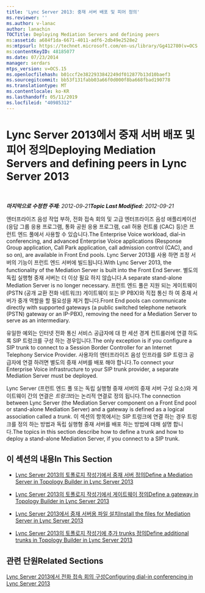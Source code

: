 ```yaml
---
title: 'Lync Server 2013: 중재 서버 배포 및 피어 정의'
ms.reviewer: ''
ms.author: v-lanac
author: lanachin
TOCTitle: Deploying Mediation Servers and defining peers
ms:assetid: a684f1da-6671-4011-adf6-2db49e2528e2
ms:mtpsurl: https://technet.microsoft.com/en-us/library/Gg412780(v=OCS.15)
ms:contentKeyID: 48185077
ms.date: 07/23/2014
manager: serdars
mtps_version: v=OCS.15
ms.openlocfilehash: b01ccf2e3822933842249df012877b13d10baef3
ms.sourcegitcommit: bb53f131fabb03a66f0d000f8ba668fbad190778
ms.translationtype: MT
ms.contentlocale: ko-KR
ms.lasthandoff: 05/11/2019
ms.locfileid: "40985312"
---
```

<div data-xmlns="http://www.w3.org/1999/xhtml">

<div class="topic" data-xmlns="http://www.w3.org/1999/xhtml" data-msxsl="urn:schemas-microsoft-com:xslt" data-cs="http://msdn.microsoft.com/en-us/">

<div data-asp="http://msdn2.microsoft.com/asp">

# <a name="deploying-mediation-servers-and-defining-peers-in-lync-server-2013"></a><span data-ttu-id="7758e-102">Lync Server 2013에서 중재 서버 배포 및 피어 정의</span><span class="sxs-lookup"><span data-stu-id="7758e-102">Deploying Mediation Servers and defining peers in Lync Server 2013</span></span>

</div>

<div id="mainSection">

<div id="mainBody">

<span> </span>

<span data-ttu-id="7758e-103">_**마지막으로 수정한 주제:** 2012-09-21_</span><span class="sxs-lookup"><span data-stu-id="7758e-103">_**Topic Last Modified:** 2012-09-21_</span></span>

<span data-ttu-id="7758e-104">엔터프라이즈 음성 작업 부하, 전화 접속 회의 및 고급 엔터프라이즈 음성 애플리케이션 (응답 그룹 응용 프로그램, 통화 공원 응용 프로그램, call 허용 컨트롤 (CAC) 등)은 프런트 엔드 풀에서 사용할 수 있습니다.</span><span class="sxs-lookup"><span data-stu-id="7758e-104">The Enterprise Voice workload, dial-in conferencing, and advanced Enterprise Voice applications (Response Group application, Call Park application, call admission control (CAC), and so on), are available in Front End pools.</span></span> <span data-ttu-id="7758e-105">Lync Server 2013를 사용 하면 조정 서버의 기능이 프런트 엔드 서버에 빌드됩니다.</span><span class="sxs-lookup"><span data-stu-id="7758e-105">With Lync Server 2013, the functionality of the Mediation Server is built into the Front End Server.</span></span> <span data-ttu-id="7758e-106">별도의 독립 실행형 중재 서버는 더 이상 필요 하지 않습니다.</span><span class="sxs-lookup"><span data-stu-id="7758e-106">A separate stand-alone Mediation Server is no longer necessary.</span></span> <span data-ttu-id="7758e-107">프런트 엔드 풀은 지원 되는 게이트웨이 (PSTN (공개 교환 전화 네트워크) 게이트웨이 또는 IP PBX)와 직접 통신 하 여 중재 서버가 중개 역할을 할 필요성을 제거 합니다.</span><span class="sxs-lookup"><span data-stu-id="7758e-107">Front End pools can communicate directly with supported gateways (a public switched telephone network (PSTN) gateway or an IP-PBX), removing the need for a Mediation Server to serve as an intermediary.</span></span>

<span data-ttu-id="7758e-108">유일한 예외는 인터넷 전화 통신 서비스 공급자에 대 한 세션 경계 컨트롤러에 연결 하도록 SIP 트렁크를 구성 하는 경우입니다.</span><span class="sxs-lookup"><span data-stu-id="7758e-108">The only exception is if you configure a SIP trunk to connect to a Session Border Controller for an Internet Telephony Service Provider.</span></span> <span data-ttu-id="7758e-109">사용자의 엔터프라이즈 음성 인프라를 SIP 트렁크 공급자에 연결 하려면 별도의 중재 서버를 배포 해야 합니다.</span><span class="sxs-lookup"><span data-stu-id="7758e-109">To connect your Enterprise Voice infrastructure to your SIP trunk provider, a separate Mediation Server must be deployed.</span></span>

<span data-ttu-id="7758e-110">Lync Server (프런트 엔드 풀 또는 독립 실행형 중재 서버의 중재 서버 구성 요소)와 게이트웨이 간의 연결은 *트렁크*라는 논리적 연결로 정의 됩니다.</span><span class="sxs-lookup"><span data-stu-id="7758e-110">The connection between Lync Server (the Mediation Server component on a Front End pool or stand-alone Mediation Server) and a gateway is defined as a logical association called a *trunk*.</span></span> <span data-ttu-id="7758e-111">이 섹션의 항목에서는 SIP 트렁크에 연결 하는 경우 트렁크를 정의 하는 방법과 독립 실행형 중재 서버를 배포 하는 방법에 대해 설명 합니다.</span><span class="sxs-lookup"><span data-stu-id="7758e-111">The topics in this section describe how to define a trunk and how to deploy a stand-alone Mediation Server, if you connect to a SIP trunk.</span></span>

<div>

## <a name="in-this-section"></a><span data-ttu-id="7758e-112">이 섹션의 내용</span><span class="sxs-lookup"><span data-stu-id="7758e-112">In This Section</span></span>

  - [<span data-ttu-id="7758e-113">Lync Server 2013의 토폴로지 작성기에서 중재 서버 정의</span><span class="sxs-lookup"><span data-stu-id="7758e-113">Define a Mediation Server in Topology Builder in Lync Server 2013</span></span>](lync-server-2013-define-a-mediation-server-in-topology-builder.md)

  - [<span data-ttu-id="7758e-114">Lync Server 2013의 토폴로지 작성기에서 게이트웨이 정의</span><span class="sxs-lookup"><span data-stu-id="7758e-114">Define a gateway in Topology Builder in Lync Server 2013</span></span>](lync-server-2013-define-a-gateway-in-topology-builder.md)

  - [<span data-ttu-id="7758e-115">Lync Server 2013에서 중재 서버용 파일 설치</span><span class="sxs-lookup"><span data-stu-id="7758e-115">Install the files for Mediation Server in Lync Server 2013</span></span>](lync-server-2013-install-the-files-for-mediation-server.md)

  - [<span data-ttu-id="7758e-116">Lync Server 2013의 토폴로지 작성기에 추가 trunks 정의</span><span class="sxs-lookup"><span data-stu-id="7758e-116">Define additional trunks in Topology Builder in Lync Server 2013</span></span>](lync-server-2013-define-additional-trunks-in-topology-builder.md)

</div>

<div>

## <a name="related-sections"></a><span data-ttu-id="7758e-117">관련 단원</span><span class="sxs-lookup"><span data-stu-id="7758e-117">Related Sections</span></span>

[<span data-ttu-id="7758e-118">Lync Server 2013에서 전화 접속 회의 구성</span><span class="sxs-lookup"><span data-stu-id="7758e-118">Configuring dial-in conferencing in Lync Server 2013</span></span>](lync-server-2013-configuring-dial-in-conferencing.md)

</div>

</div>

<span> </span>

</div>

</div>

</div>

